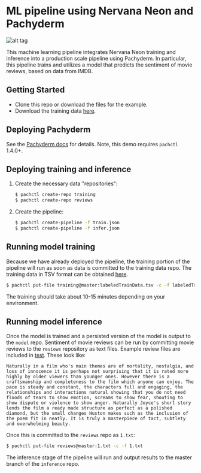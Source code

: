 # ML pipeline using Nervana Neon and Pachyderm

![alt tag](pipeline.jpg)

This machine learning pipeline integrates Nervana Neon training and inference into a production scale pipeline using Pachyderm.  In particular, this pipeline trains and utilizes a model that predicts the sentiment of movie reviews, based on data from IMDB.

## Getting Started

- Clone this repo or download the files for the example.
- Download the training data [here](https://s3-us-west-2.amazonaws.com/wokshop-example-data/labeledTrainData.tsv).

## Deploying Pachyderm

See the [Pachyderm docs](http://docs.pachyderm.io/en/latest/) for details. Note, this demo requires `pachctl` 1.4.0+.  

## Deploying training and inference

1. Create the necessary data "repositories":

    ```sh
    $ pachctl create-repo training
    $ pachctl create-repo reviews
    ```

2. Create the pipeline:

    ```sh
    $ pachctl create-pipeline -f train.json
    $ pachctl create-pipeline -f infer.json
    ```

## Running model training

Because we have already deployed the pipeline, the training portion of the pipeline will run as soon as data is committed to the training data repo.  The training data in TSV format can be obtained [here](https://s3-us-west-2.amazonaws.com/wokshop-example-data/labeledTrainData.tsv).

```sh
$ pachctl put-file training@master:labeledTrainData.tsv -c -f labeledTrainData.tsv
```

The training should take about 10-15 minutes depending on your environment.

## Running model inference

Once the model is trained and a persisted version of the model is output to the `model` repo.  Sentiment of movie reviews can be run by committing movie reviews to the `reviews` repository as text files.  Example review files are included in [test](test).  These look like:

```
Naturally in a film who's main themes are of mortality, nostalgia, and loss of innocence it is perhaps not surprising that it is rated more highly by older viewers than younger ones. However there is a craftsmanship and completeness to the film which anyone can enjoy. The pace is steady and constant, the characters full and engaging, the relationships and interactions natural showing that you do not need floods of tears to show emotion, screams to show fear, shouting to show dispute or violence to show anger. Naturally Joyce's short story lends the film a ready made structure as perfect as a polished diamond, but the small changes Huston makes such as the inclusion of the poem fit in neatly. It is truly a masterpiece of tact, subtlety and overwhelming beauty.
```

Once this is committed to the `reviews` repo as `1.txt`:

```sh
$ pachctl put-file reviews@master:1.txt -c -f 1.txt
```

The inference stage of the pipeline will run and output results to the master branch of the `inference` repo.
